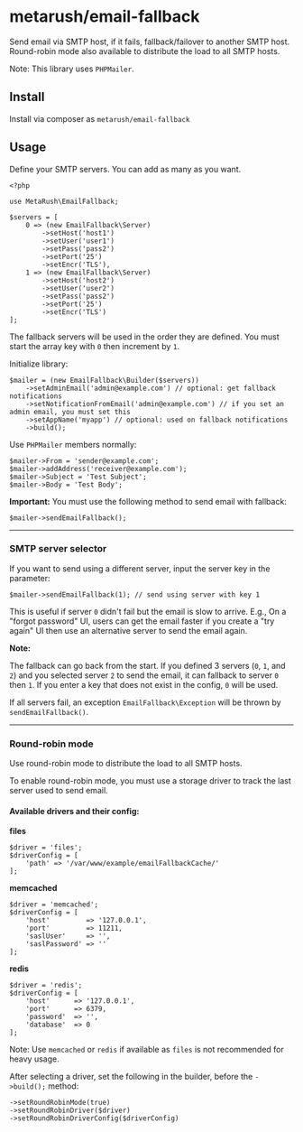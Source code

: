 # metarush/email-fallback

Send email via SMTP host, if it fails, fallback/failover to another SMTP host.
Round-robin mode also available to distribute the load to all SMTP hosts.

Note: This library uses `PHPMailer`.

## Install

Install via composer as `metarush/email-fallback`

## Usage

Define your SMTP servers. You can add as many as you want.

    <?php

    use MetaRush\EmailFallback;

    $servers = [
        0 => (new EmailFallback\Server)
            ->setHost('host1')
            ->setUser('user1')
            ->setPass('pass2')
            ->setPort('25')
            ->setEncr('TLS'),
        1 => (new EmailFallback\Server)
            ->setHost('host2')
            ->setUser('user2')
            ->setPass('pass2')
            ->setPort('25')
            ->setEncr('TLS')
    ];

The fallback servers will be used in the order they are defined.
You must start the array key with `0` then increment by `1`.

Initialize library:

    $mailer = (new EmailFallback\Builder($servers))
        ->setAdminEmail('admin@example.com') // optional: get fallback notifications
        ->setNotificationFromEmail('admin@example.com') // if you set an admin email, you must set this
        ->setAppName('myapp') // optional: used on fallback notifications        
        ->build();

Use `PHPMailer` members normally:

    $mailer->From = 'sender@example.com';
    $mailer->addAddress('receiver@example.com');
    $mailer->Subject = 'Test Subject';
    $mailer->Body = 'Test Body';


**Important:** You must use the following method to send email with fallback:

    $mailer->sendEmailFallback();

---

### SMTP server selector

If you want to send using a different server, input the server key in the parameter:

    $mailer->sendEmailFallback(1); // send using server with key 1

This is useful if server `0` didn't fail but the email is slow to arrive. E.g., On a "forgot password" UI, users can get the email faster if you create a "try again" UI then use an alternative server to send the email again.

**Note:**

The fallback can go back from the start. If you defined 3 servers (`0`, `1`, and `2`) and you selected server `2` to send the email, it can fallback to server `0` then `1`. If you enter a key that does not exist in the config, `0` will be used.

If all servers fail, an exception `EmailFallback\Exception` will be thrown by `sendEmailFallback()`.

---

### Round-robin mode

Use round-robin mode to distribute the load to all SMTP hosts.

To enable round-robin mode, you must use a storage driver to track the last server used to send email. 

#### Available drivers and their config:

**files**

    $driver = 'files';
    $driverConfig = [
        'path' => '/var/www/example/emailFallbackCache/'
    ];


**memcached**

    $driver = 'memcached';
    $driverConfig = [
        'host'         => '127.0.0.1',
        'port'         => 11211,
        'saslUser'     => '',
        'saslPassword' => ''
    ];

**redis**

    $driver = 'redis';
    $driverConfig = [
        'host'      => '127.0.0.1',
        'port'      => 6379,
        'password'  => '',
        'database'  => 0
    ];

Note: Use `memcached` or `redis` if available as `files` is not recommended for heavy usage.

After selecting a driver, set the following in the builder, before the `->build();` method:

    ->setRoundRobinMode(true)
    ->setRoundRobinDriver($driver)
    ->setRoundRobinDriverConfig($driverConfig)